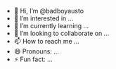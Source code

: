 - 👋 Hi, I’m @badboyausto
- 👀 I’m interested in ...
- 🌱 I’m currently learning ...
- 💞️ I’m looking to collaborate on ...
- 📫 How to reach me ...
- 😄 Pronouns: ...
- ⚡ Fun fact: ...

<!---
badboyausto/badboyausto is a ✨ special ✨ repository because its `README.md` (this file) appears on your GitHub profile.
You can click the Preview link to take a look at your changes.
--->
